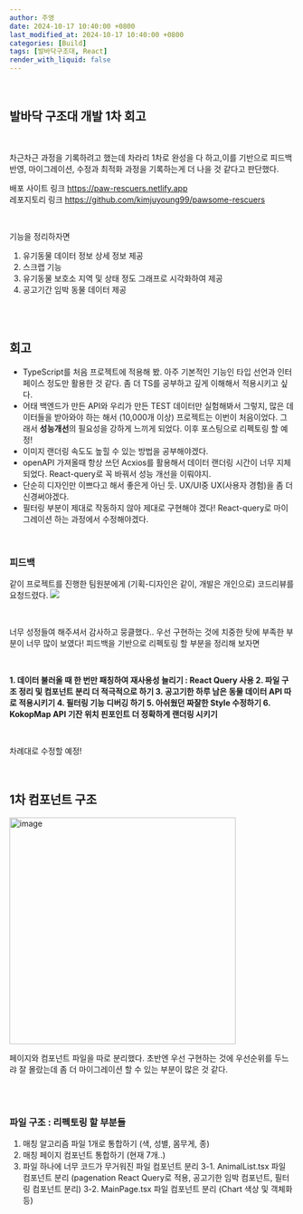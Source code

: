 ```yaml
---
author: 주영
date: 2024-10-17 10:40:00 +0800
last_modified_at: 2024-10-17 10:40:00 +0800
categories: [Build]
tags: [발바닥구조대, React]
render_with_liquid: false
---
```


<br>


## 발바닥 구조대 개발 1차 회고

<br>


차근차근 과정을 기록하려고 했는데 
차라리 1차로 완성을 다 하고,이를 기반으로 피드백 반영, 마이그레이션, 수정과 최적화 과정을 기록하는게 더 나을 것 같다고 판단했다.

배포 사이트 링크 https://paw-rescuers.netlify.app <br>
레포지토리 링크 https://github.com/kimjuyoung99/pawsome-rescuers

<br>


기능을 정리하자면 
1. 유기동물 데이터 정보 상세 정보 제공
2. 스크랩 기능
3. 유기동물 보호소 지역 및 상태 정도 그래프로 시각화하여 제공
4. 공고기간 임박 동물 데이터 제공

<br>
<br>



## 회고
* TypeScript를 처음 프로젝트에 적용해 봤. 아주 기본적인 기능인 타입 선언과 인터페이스 정도만 활용한 것 같다. 좀 더 TS를 공부하고 깊게 이해해서 적용시키고 싶다.
* 어태 백엔드가 만든 API와 우리가 만든 TEST 데이터만 실험해봐서 그렇지, 많은 데이터들을 받아와야 하는 해서 (10,000개 이상) 프로젝트는 이번이 처음이었다. 그래서 **성능개선**의 필요성을 강하게 느끼게 되었다. 이후 포스팅으로 리펙토링 할 예정!
* 이미지 랜더링 속도도 높힐 수 있는 방법을 공부해야겠다.
* openAPI 가져올때 항상 쓰던 Acxios를 활용해서 데이터 랜더링 시간이 너무 지체 되었다. React-query로 꼭 바꿔서 성능 개선을 이뤄야지.
* 단순히 디자인만 이쁘다고 해서 좋은게 아닌 듯. UX/UI중 UX(사용자 경험)을 좀 더 신경써야겠다.
* 필터링 부분이 제대로 작동하지 않아 제대로 구현해야 겠다! React-query로 마이그레이션 하는 과정에서 수정해야겠다.


<br>

### 피드백
같이 프로젝트를 진행한 팀원분에게 (기획-디자인은 같이, 개발은 개인으로) 코드리뷰를 요청드렸다. 
![](https://velog.velcdn.com/images/jjassb404/post/8d8b3160-fe3f-4946-bd6a-7d1c096e536f/image.png)


<br>


너무 성정들여 해주셔서 감사하고 뭉클했다.. 우선 구현하는 것에 치중한 탓에 부족한 부분이 너무 많이 보였다!
피드백을 기반으로 리펙토링 할 부분을 정리해 보자면

<br>


**1. 데이터 불러올 때 한 번만 패칭하여 재사용성 늘리기 : React Query 사용
2. 파일 구조 정리 및 컴포넌트 분리 더 적극적으로 하기
3. 공고기한 하루 남은 동물 데이터 API 따로 적용시키기
4. 필터링 기능 디버깅 하기
5. 아쉬웠던 짜잘한 Style 수정하기
6. KokopMap API 기잔 위치 핀포인트 더 정확하게 랜더링 시키기**

<br>


차례대로 수정할 예정! 
<br>

<br>


## 1차 컴포넌트 구조
<img src="https://velog.velcdn.com/images/jjassb404/post/3d6e6bb2-9462-423c-95af-ad1043ab2795/image.png" alt="image" width="400">

<br>


페이지와 컴포넌트 파일을 따로 분리했다. 
초반엔 우선 구현하는 것에 우선순위를 두느랴 잘 몰랐는데 좀 더 마이그레이션 할 수 있는 부분이 많은 것 같다.


<br>


<br>



### 파일 구조 : 리펙토링 할 부분들
1. 매칭 알고리즘 파일 1개로 통합하기 (색, 성별, 몸무게, 종)
2. 매칭 페이지 컴포넌트 통합하기 (현재 7개..)
3. 파일 하나에 너무 코드가 무거워진 파일 컴포넌트 분리
3-1. AnimalList.tsx 파일 컴포넌트 분리 (pagenation React Query로 적용, 공고기한 임박 컴포넌트, 필터링 컴포넌트 분리)
3-2. MainPage.tsx 파일 컴포넌트 분리 (Chart 색상 및 객체화 등)
